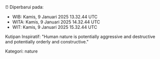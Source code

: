 ⏰ Diperbarui pada:
- WIB: Kamis, 9 Januari 2025 13.32.44 UTC
- WITA: Kamis, 9 Januari 2025 14.32.44 UTC
- WIT: Kamis, 9 Januari 2025 15.32.44 UTC

Kutipan Inspiratif:
"Human nature is potentially aggressive and destructive and potentially orderly and constructive."


Kategori: nature

